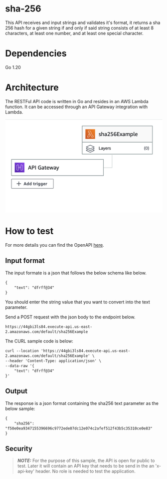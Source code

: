 # sha-256

This API receives and input strings and validates it's format, it returns a sha 256 hash for a given string if and only if said string consists of at least 8 characters, at least one number, and at least one special character.

# Dependencies
Go 1.20

# Architecture
The RESTFul API code is written in Go and resides in an AWS Lambda function. It can be accessed through an API Gateway integration with Lambda.

![alt text](/data/flowDiagram.png)

# How to test

For more details you can find the OpenAPI [here](convertToSha256-API.yaml).

## Input format
The input formate is a json that follows the below schema like below.
```
{
    "text": "dfrff@34"
}
```

You should enter the string value that you want to convert into the text parameter.

Send a POST request with the json body to the endpoint below.
```
https://44gbi3ls84.execute-api.us-east-2.amazonaws.com/default/sha256Example
```

The CURL sample code is below:
```
curl --location 'https://44gbi3ls84.execute-api.us-east-2.amazonaws.com/default/sha256Example' \
--header 'Content-Type: application/json' \
--data-raw '{
    "text": "dfrff@34"
}'
```

## Output
The response is a json format containing the sha256 text parameter as the below sample:
```
{
    "sha256": "f50e0ea9347155396696c9772ede07dc12e074c2afef512f43b5c35310ce0e83"
}
```


## Security
> **_NOTE:_**  For the purpose of this sample, the API is open for public to test. Later it will contain an API key that needs to be send in the an 'x-api-key' header.
No role is needed to test the application.